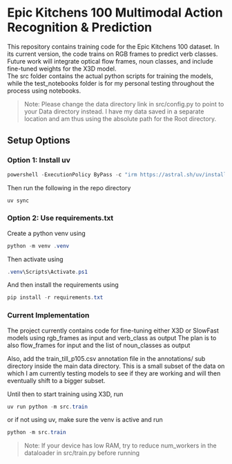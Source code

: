 # Epic Kitchens 100 Multimodal Action Recognition & Prediction

This repository contains training code for the Epic Kitchens 100 dataset. In its current version, the code trains on RGB frames to predict verb classes. Future work will integrate optical flow frames, noun classes, and include fine-tuned weights for the X3D model. <br>
The src folder contains the actual python scripts for training the models, while the test_notebooks folder is for my personal testing throughout the process using notebooks.

> Note: Please change the data directory link in src/config.py to point to your Data directory instead. I have my data saved in a separate location and am thus using the absolute path for the Root directory.

## Setup Options

### Option 1: Install uv

```powershell
powershell -ExecutionPolicy ByPass -c "irm https://astral.sh/uv/install.ps1 | iex"
```

Then run the following in the repo directory

```powershell
uv sync
```

### Option 2: Use requirements.txt

Create a python venv using 

```powershell
python -m venv .venv
```

Then activate using 

```powershell
.venv\Scripts\Activate.ps1
```

And then install the requirements using

```powershell
pip install -r requirements.txt
```

### Current Implementation

The project currently contains code for fine-tuning either X3D or SlowFast models using rgb_frames as input and verb_class as output
The plan is to also flow_frames for input and the list of noun_classes as output

Also, add the train_till_p105.csv annotation file in the annotations/ sub directory inside the main data directory. This is a small subset of the data on which I am currently testing models to see if they are working and will then eventually shift to a bigger subset.

Until then to start training using X3D, run

```powershell
uv run python -m src.train
```

or if not using uv, make sure the venv is active and run

```powershell
python -m src.train
```

> Note: If your device has low RAM, try to reduce num_workers in the dataloader in src/train.py before running
